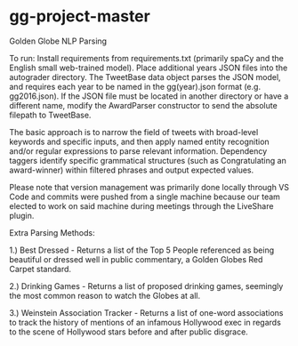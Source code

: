 # gg-project-master
Golden Globe NLP Parsing

To run: Install requirements from requirements.txt (primarily spaCy and the English small web-trained model). Place additional years JSON files into the autograder directory. The TweetBase data object parses the JSON model, and requires each year to be named in the gg(year).json format (e.g. gg2016.json). If the JSON file must be located in another directory or have a different name, modify the AwardParser constructor to send the absolute filepath to TweetBase. 


The basic approach is to narrow the field of tweets with broad-level keywords and specific inputs, and then apply named entity recognition and/or regular expressions to parse relevant information. Dependency taggers identify specific grammatical structures (such as Congratulating an award-winner) within filtered phrases and output expected values.


Please note that version management was primarily done locally through VS Code and commits were pushed from a single machine because our team elected to work on said machine during meetings through the LiveShare plugin.

Extra Parsing Methods:

1.) Best Dressed - Returns a list of the Top 5 People referenced as being beautiful or dressed well in public commentary, a Golden Globes Red Carpet standard.

2.) Drinking Games - Returns a list of proposed drinking games, seemingly the most common reason to watch the Globes at all.

3.) Weinstein Association Tracker - Returns a list of one-word associations to track the history of mentions of an infamous Hollywood exec in regards to the scene of Hollywood stars before and after public disgrace.


